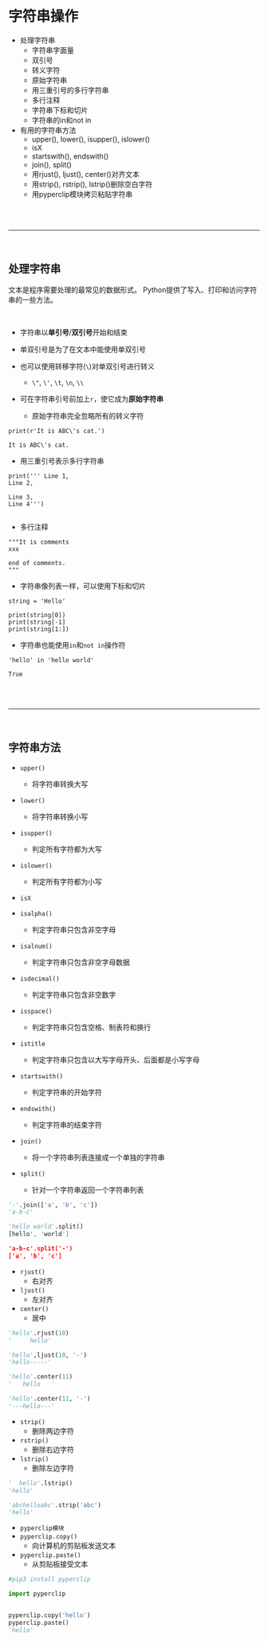 # 字符串操作


- 处理字符串
    + 字符串字面量
    + 双引号
    + 转义字符
    + 原始字符串
    + 用三重引号的多行字符串
    + 多行注释
    + 字符串下标和切片
    + 字符串的in和not in
- 有用的字符串方法
    + upper(), lower(), isupper(), islower()
    + isX
    + startswith(), endswith()
    + join(), split()
    + 用rjust(), ljust(), center()对齐文本
    + 用strip(), rstrip(), lstrip()删除空白字符
    + 用pyperclip模块拷贝粘贴字符串



<br>
<br/>

---

<br>



## 处理字符串


文本是程序需要处理的最常见的数据形式。
Python提供了写入、打印和访问字符串的一些方法。

<br>


- 字符串以**单引号**/**双引号**开始和结束

- 单双引号是为了在文本中能使用单双引号

- 也可以使用转移字符(`\`)对单双引号进行转义
    + `\"`, `\'`, `\t`, `\n`, `\\`

- 可在字符串引号前加上`r`，使它成为**原始字符串**
    + 原始字符串完全忽略所有的转义字符

```
print(r'It is ABC\'s cat.')

It is ABC\'s cat.

```

- 用三重引号表示多行字符串

```
print(''' Line 1,
Line 2,

Line 3,
Line 4''')


```

- 多行注释

```
"""It is comments
xxx

end of comments.
"""

```

- 字符串像列表一样，可以使用下标和切片

```
string = 'Hello'

print(string[0])
print(string[-1]
print(string[1:])

```

- 字符串也能使用`in`和`not in`操作符

```
'hello' in 'hello world'

True

```


<br>
<br/>

---

<br/>



## 字符串方法


- `upper()`
    + 将字符串转换大写
- `lower()`
    + 将字符串转换小写
- `isupper()`
    + 判定所有字符都为大写
- `islower()`
    + 判定所有字符都为小写

- `isX`
-  `isalpha()`
    + 判定字符串只包含非空字母
-  `isalnum()`
    + 判定字符串只包含非空字母数据
-  `isdecimal()`
    + 判定字符串只包含非空数字
-  `isspace()`
    + 判定字符串只包含空格、制表符和换行
-  `istitle`
    + 判定字符串只包含以大写字母开头、后面都是小写字母

- `startswith()`
    + 判定字符串的开始字符
- `endswith()`
    + 判定字符串的结束字符

- `join()`
    + 将一个字符串列表连接成一个单独的字符串
- `split()`
    + 针对一个字符串返回一个字符串列表

 ```py
'-'.join(['a', 'b', 'c'])
'a-b-c'

'hello world'.split()
[hello', 'world']

'a-b-c'.split('-')
['a', 'b', 'c']

 ```

- `rjust()`
    + 右对齐
- `ljust()`
    + 左对齐
- `center()`
    + 居中

```py
'hello'.rjust(10)
'     hello'

'hello',ljust(10, '-')
'hello-----'

'hello'.center(11)
'   hello   '

'hello'.center(11, '-')
'---hello---'
```

- `strip()`
    + 删除两边字符
- `rstrip()`
    + 删除右边字符
- `lstrip()`
    + 删除左边字符

```py
'  hello'.lstrip()
'hello'

'abchelloabc'.strip('abc')
'hello'

```

- `pyperclip模块`
- `pyperclip.copy()`
    + 向计算机的剪贴板发送文本
- `pyperclip.paste()`
    + 从剪贴板接受文本

```py
#pip3 install pyperclip

import pyperclip


pyperclip.copy('hello')
pyperclip.paste()
'hello'

```






























